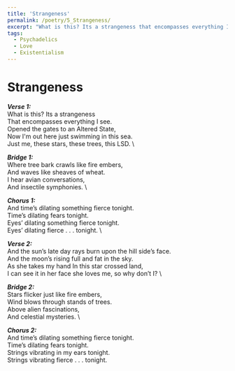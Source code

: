 ```yaml
---
title: 'Strangeness'
permalink: /poetry/5_Strangeness/
excerpt: "What is this? Its a strangeness that encompasses everything I see. ..."
tags:
  - Psychadelics
  - Love
  - Existentialism
---
```


Strangeness
======

***Verse 1:*** \
  What is this? Its a strangeness \
  That encompasses everything I see. \
  Opened the gates to an Altered State, \
  Now I'm out here just swimming in this sea. \
  Just me, these stars, these trees, this LSD. \

***Bridge 1:*** \
  Where tree bark crawls like fire embers, \
  And waves like sheaves of wheat. \
  I hear avian conversations, \
  And insectile symphonies. \

***Chorus 1:*** \
  And time’s dilating something fierce tonight. \
  Time’s dilating fears tonight. \
  Eyes’ dilating something fierce tonight. \
  Eyes’ dilating fierce . . . tonight. \

***Verse 2:*** \
  And the sun’s late day rays burn upon the hill side’s face. \
  And the moon’s rising full and fat in the sky. \
  As she takes my hand In this star crossed land, \
  I can see it in her face she loves me, so why don’t I? \

***Bridge 2:*** \
  Stars flicker just like fire embers, \
  Wind blows through stands of trees. \
  Above alien fascinations, \
  And celestial mysteries. \

***Chorus 2:*** \
  And time’s dilating something fierce tonight. \
  Time’s dilating fears tonight. \
  Strings vibrating in my ears tonight. \
  Strings vibrating fierce . . . tonight.
